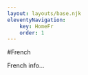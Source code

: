 ```yaml
---
layout: layouts/base.njk
eleventyNavigation:
    key: HomeFr
    order: 1
---
```


#French

French info...
